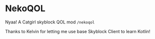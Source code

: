 # NekoQOL

Nyaa! A Catgirl skyblock QOL mod `/nekoqol`

Thanks to Kelvin for letting me use base Skyblock Client to learn Kotlin!
